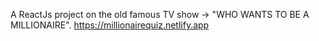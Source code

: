 A ReactJs project on the old famous TV show -> "WHO WANTS TO BE A MILLIONAIRE". 
https://millionairequiz.netlify.app
